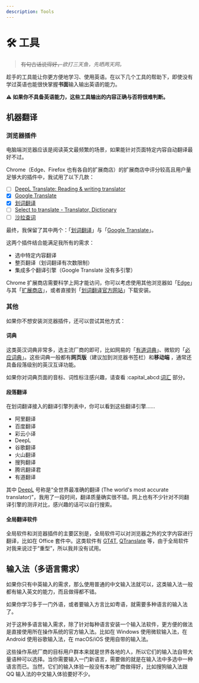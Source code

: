 ```yaml
---
description: Tools
---
```


# 🛠 工具

> ~~有句古话说得好，~~_欲打三天鱼，先晒两天网。_

趁手的工具能让你更方便地学习、使用英语。在以下几个工具的帮助下，即使没有学过英语也能很快掌握**书面**输入输出英语的能力。

**⚠️ 如果你不具备英语能力，这些工具输出的内容正确与否将很难判断。**

## 机器翻译

### 浏览器插件

电脑端浏览器应该是阅读英文最频繁的场景，如果能针对页面特定内容自动翻译最好不过。

Chrome（Edge、Firefox 也有各自的扩展商店）的扩展商店中评分较高且用户量足够大的插件中，我试用了以下几款：

* [ ] [DeepL Translate: Reading & writing translator](https://chrome.google.com/webstore/detail/deepl-translate-reading-w/cofdbpoegempjloogbagkncekinflcnj)
* [x] [Google Translate](https://chrome.google.com/webstore/detail/google-translate/aapbdbdomjkkjkaonfhkkikfgjllcleb)
* [x] [划词翻译](https://chrome.google.com/webstore/detail/%E5%88%92%E8%AF%8D%E7%BF%BB%E8%AF%91/ikhdkkncnoglghljlkmcimlnlhkeamad)
* [ ] [Select to translate - Translator, Dictionary](https://chrome.google.com/webstore/detail/select-to-translate-trans/ibppednjgooiepmkgdcoppnmbhmieefh)
* [ ] [沙拉查词](https://chrome.google.com/webstore/detail/%E6%B2%99%E6%8B%89%E6%9F%A5%E8%AF%8D-%E8%81%9A%E5%90%88%E8%AF%8D%E5%85%B8%E5%88%92%E8%AF%8D%E7%BF%BB%E8%AF%91/cdonnmffkdaoajfknoeeecmchibpmkmg)

最终，我保留了其中两个：「[划词翻译](https://chrome.google.com/webstore/detail/%E5%88%92%E8%AF%8D%E7%BF%BB%E8%AF%91/ikhdkkncnoglghljlkmcimlnlhkeamad)」与「[Google Translate](https://chrome.google.com/webstore/detail/google-translate/aapbdbdomjkkjkaonfhkkikfgjllcleb)」。

这两个插件结合能满足我所有的需求：

* 选中特定内容翻译
* 整页翻译（划词翻译有次数限制）
* 集成多个翻译引擎（Google Translate 没有多引擎）

Chrome 扩展商店需要科学上网才能访问，你可以考虑使用其他浏览器如「[Edge](https://www.microsoft.com/zh-cn/edge)」与其「[扩展商店](https://microsoftedge.microsoft.com/addons/)」，或者直接到「[划词翻译官方网站](https://hcfy.app/)」下载安装。

### 其他

如果你不想安装浏览器插件，还可以尝试其他方式：

#### 词典

这类英汉词典非常多，选主流厂商的即可，比如网易的「[有道词典](https://dict.youdao.com/)」、微软的「[必应词典](https://cn.bing.com/dict)」。这些词典一般都有**网页版**（建议加到浏览器书签栏）和**移动端** ，通常还具备段落级别的英汉互译功能。

如果你对词典页面的音标、词性标注感兴趣，请查看 :capital\_abcd:[词汇](vocabulary/) 部分。

#### 段落翻译

在划词翻译接入的翻译引擎列表中，你可以看到这些翻译引擎……

* 阿里翻译
* 百度翻译
* 彩云小译
* DeepL
* 谷歌翻译
* 火山翻译
* 搜狗翻译
* 腾讯翻译君
* 有道翻译

其中 [DeepL](https://www.deepl.com/) 号称是“全世界最准确的翻译 (The world's most accurate translator)”，我用了一段时间，翻译质量确实很不错。网上也有不少针对不同翻译引擎的测评对比，感兴趣的话可以自行搜索。

#### 全局翻译软件

全局软件和浏览器插件的主要区别是，全局软件可以对浏览器之外的文字内容进行翻译，比如在 Office 套件中。这类软件有 [GT4T](https://gt4t.cn/), [QTranslate](https://quest-app.appspot.com/) 等，由于全局软件对我来说过于“重型”，所以我并没有试用。

## 输入法（多语言需求）

如果你只有中英输入的需求，那么使用普通的中文输入法就可以，这类输入法一般都有输入英文的能力，而且做得都不错。

如果你学习多于一门外语，或者要输入方言比如粤语，就需要多种语言的输入法了。

对于这种多语言输入需求，除了针对每种语言安装一个输入法软件，更方便的做法是直接使用所在操作系统的官方输入法。比如在 Windows 使用微软输入法，在 Android 使用谷歌输入法，在 macOS/iOS 使用自带的输入法。

这些操作系统厂商的目标用户群本来就是世界各地的人，所以它们的输入法自带大量语种可以选择。当你需要输入一门新语言，需要做的就是在输入法中多选中一种语言而已。当然，它们的输入体验一般没有本地厂商做得好，比如搜狗输入法跟 QQ 输入法的中文输入体验要好不少。
